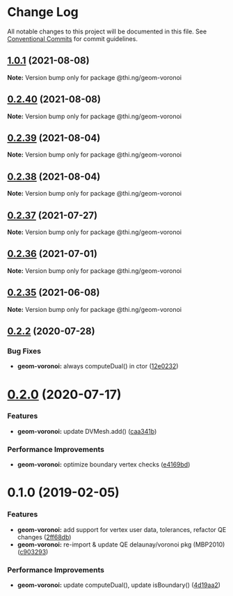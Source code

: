 # Change Log

All notable changes to this project will be documented in this file.
See [Conventional Commits](https://conventionalcommits.org) for commit guidelines.

## [1.0.1](https://github.com/thi-ng/umbrella/compare/@thi.ng/geom-voronoi@0.2.40...@thi.ng/geom-voronoi@1.0.1) (2021-08-08)

**Note:** Version bump only for package @thi.ng/geom-voronoi





## [0.2.40](https://github.com/thi-ng/umbrella/compare/@thi.ng/geom-voronoi@0.2.39...@thi.ng/geom-voronoi@0.2.40) (2021-08-08)

**Note:** Version bump only for package @thi.ng/geom-voronoi





## [0.2.39](https://github.com/thi-ng/umbrella/compare/@thi.ng/geom-voronoi@0.2.38...@thi.ng/geom-voronoi@0.2.39) (2021-08-04)

**Note:** Version bump only for package @thi.ng/geom-voronoi





## [0.2.38](https://github.com/thi-ng/umbrella/compare/@thi.ng/geom-voronoi@0.2.37...@thi.ng/geom-voronoi@0.2.38) (2021-08-04)

**Note:** Version bump only for package @thi.ng/geom-voronoi





## [0.2.37](https://github.com/thi-ng/umbrella/compare/@thi.ng/geom-voronoi@0.2.36...@thi.ng/geom-voronoi@0.2.37) (2021-07-27)

**Note:** Version bump only for package @thi.ng/geom-voronoi





## [0.2.36](https://github.com/thi-ng/umbrella/compare/@thi.ng/geom-voronoi@0.2.35...@thi.ng/geom-voronoi@0.2.36) (2021-07-01)

**Note:** Version bump only for package @thi.ng/geom-voronoi





## [0.2.35](https://github.com/thi-ng/umbrella/compare/@thi.ng/geom-voronoi@0.2.34...@thi.ng/geom-voronoi@0.2.35) (2021-06-08)

**Note:** Version bump only for package @thi.ng/geom-voronoi





## [0.2.2](https://github.com/thi-ng/umbrella/compare/@thi.ng/geom-voronoi@0.2.1...@thi.ng/geom-voronoi@0.2.2) (2020-07-28)


### Bug Fixes

* **geom-voronoi:** always computeDual() in ctor ([12e0232](https://github.com/thi-ng/umbrella/commit/12e023265c8d141e6c5f4e539541dfc017fdcfc1))





# [0.2.0](https://github.com/thi-ng/umbrella/compare/@thi.ng/geom-voronoi@0.1.55...@thi.ng/geom-voronoi@0.2.0) (2020-07-17)


### Features

* **geom-voronoi:** update DVMesh.add() ([caa341b](https://github.com/thi-ng/umbrella/commit/caa341b8e40630981ca71db1c7cb84e8b30f4cc6))


### Performance Improvements

* **geom-voronoi:** optimize boundary vertex checks ([e4169bd](https://github.com/thi-ng/umbrella/commit/e4169bd73107b4835c0739676bd296c0e4902b1e))





# 0.1.0 (2019-02-05)

### Features

* **geom-voronoi:** add support for vertex user data, tolerances, refactor QE changes ([2ff68db](https://github.com/thi-ng/umbrella/commit/2ff68db))
* **geom-voronoi:** re-import & update QE delaunay/voronoi pkg (MBP2010) ([c903293](https://github.com/thi-ng/umbrella/commit/c903293))

### Performance Improvements

* **geom-voronoi:** update computeDual(), update isBoundary() ([4d19aa2](https://github.com/thi-ng/umbrella/commit/4d19aa2))

